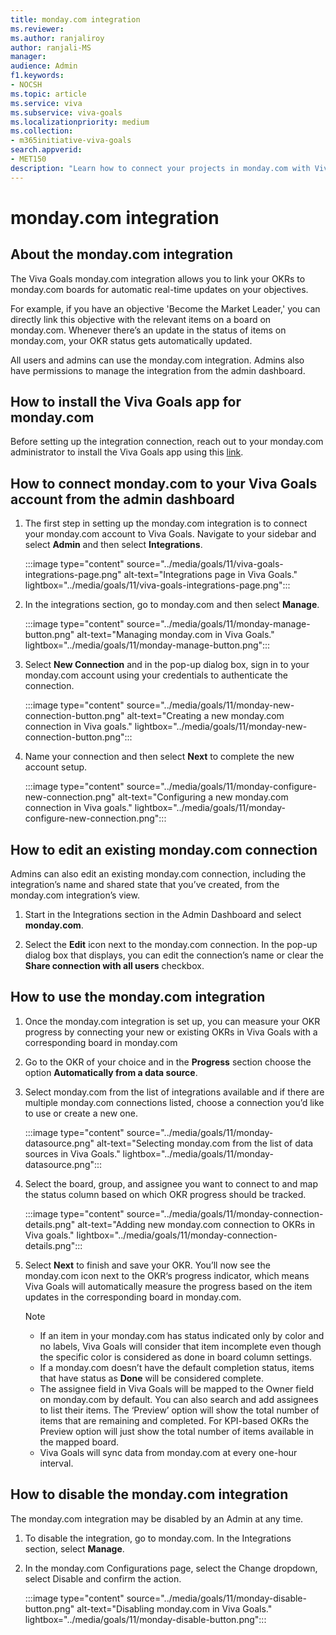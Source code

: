 ```yaml
---
title: monday.com integration
ms.reviewer: 
ms.author: ranjaliroy
author: ranjali-MS
manager: 
audience: Admin
f1.keywords:
- NOCSH
ms.topic: article
ms.service: viva
ms.subservice: viva-goals
ms.localizationpriority: medium
ms.collection:  
- m365initiative-viva-goals  
search.appverid:
- MET150
description: "Learn how to connect your projects in monday.com with Viva Goals."
---
```


# monday.com integration

## About the monday.com integration

The Viva Goals monday.com integration allows you to link your OKRs to monday.com boards for automatic real-time updates on your objectives. 

For example, if you have an objective 'Become the Market Leader,' you can directly link this objective with the relevant items on a board on monday.com. Whenever there’s an update in the status of items on monday.com, your OKR status gets automatically updated. 

All users and admins can use the monday.com integration. Admins also have permissions to manage the integration from the admin dashboard. 

## How to install the Viva Goals app for monday.com

Before setting up the integration connection, reach out to your monday.com administrator to install the Viva Goals app using this [link](https://auth.monday.com/oauth2/authorize?client_id=1d353d6e717b0b9329a61b0a264499b4&response_type=install).

## How to connect monday.com to your Viva Goals account from the admin dashboard

1. The first step in setting up the monday.com integration is to connect your monday.com account to Viva Goals. Navigate to your sidebar and select **Admin** and then select **Integrations**.

    :::image type="content" source="../media/goals/11/viva-goals-integrations-page.png" alt-text="Integrations page in Viva Goals." lightbox="../media/goals/11/viva-goals-integrations-page.png":::

2. In the integrations section, go to monday.com and then select **Manage**. 

    :::image type="content" source="../media/goals/11/monday-manage-button.png" alt-text="Managing monday.com in Viva Goals." lightbox="../media/goals/11/monday-manage-button.png":::

3. Select **New Connection** and in the pop-up dialog box, sign in to your monday.com account using your credentials to authenticate the connection. 

    :::image type="content" source="../media/goals/11/monday-new-connection-button.png" alt-text="Creating a new monday.com connection in Viva goals." lightbox="../media/goals/11/monday-new-connection-button.png":::

4. Name your connection and then select **Next** to complete the new account setup.

    :::image type="content" source="../media/goals/11/monday-configure-new-connection.png" alt-text="Configuring a new monday.com connection in Viva goals." lightbox="../media/goals/11/monday-configure-new-connection.png":::

## How to edit an existing monday.com connection

Admins can also edit an existing monday.com connection, including the integration’s name and shared state that you’ve created, from the monday.com integration’s view. 

1. Start in the Integrations section in the Admin Dashboard and select **monday.com**. 

2. Select the **Edit** icon next to the monday.com connection. In the pop-up dialog box that displays, you can edit the connection’s name or clear the **Share connection with all users** checkbox. 

## How to use the monday.com integration

1. Once the monday.com integration is set up, you can measure your OKR progress by connecting your new or existing OKRs in Viva Goals with a corresponding board in monday.com

2. Go to the OKR of your choice and in the **Progress** section choose the option **Automatically from a data source**. 

3. Select monday.com from the list of integrations available and if there are multiple monday.com connections listed, choose a connection you’d like to use or create a new one. 

    :::image type="content" source="../media/goals/11/monday-datasource.png" alt-text="Selecting monday.com from the list of data sources in Viva Goals." lightbox="../media/goals/11/monday-datasource.png":::

4. Select the board, group, and assignee you want to connect to and map the status column based on which OKR progress should be tracked. 

    :::image type="content" source="../media/goals/11/monday-connection-details.png" alt-text="Adding new monday.com connection to OKRs in Viva goals." lightbox="../media/goals/11/monday-connection-details.png":::

5. Select **Next** to finish and save your OKR. You’ll now see the monday.com icon next to the OKR‘s progress indicator, which means Viva Goals will automatically measure the progress based on the item updates in the corresponding board in monday.com. 

    > [!NOTE]
    >
    > - If an item in your monday.com has status indicated only by color and no labels, Viva Goals will consider that item incomplete even though the specific color is considered as done in board column settings.
    > - If a monday.com doesn’t have the default completion status, items that have status as **Done** will be considered complete.
    > - The assignee field in Viva Goals will be mapped to the Owner field on monday.com by default. You can also search and add assignees to list their items. The ‘Preview’ option will show the total number of items that are remaining and completed. For KPI-based OKRs the Preview option will just show the total number of items available in the mapped board.
    > - Viva Goals will sync data from monday.com at every one-hour interval. 

## How to disable the monday.com integration

The monday.com integration may be disabled by an Admin at any time. 

1. To disable the integration, go to monday.com. In the Integrations section, select **Manage**. 

2. In the monday.com Configurations page, select the Change dropdown, select Disable and confirm the action. 

    :::image type="content" source="../media/goals/11/monday-disable-button.png" alt-text="Disabling monday.com in Viva Goals." lightbox="../media/goals/11/monday-disable-button.png":::


